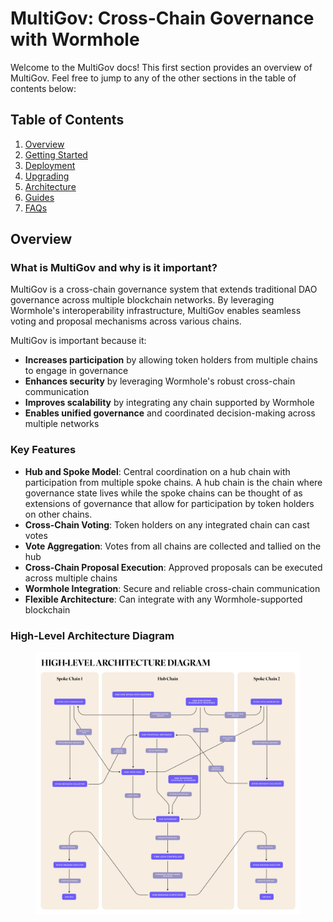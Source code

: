 # MultiGov: Cross-Chain Governance with Wormhole

Welcome to the MultiGov docs! This first section provides an overview of MultiGov. Feel free to jump to any of the other sections in the table of contents below:

## Table of Contents
1. [Overview](#Overview)
2. [Getting Started](./getting-started.md)
3. [Deployment](./deployment/README.md)
4. [Upgrading](./upgrading.md)
5. [Architecture](./architecture.md)
6. [Guides](./guides.md)
7. [FAQs](./faqs.md)

## Overview

### What is MultiGov and why is it important?

MultiGov is a cross-chain governance system that extends traditional DAO governance across multiple blockchain networks. By leveraging Wormhole's interoperability infrastructure, MultiGov enables seamless voting and proposal mechanisms across various chains.

MultiGov is important because it:
- **Increases participation** by allowing token holders from multiple chains to engage in governance
- **Enhances security** by leveraging Wormhole's robust cross-chain communication
- **Improves scalability** by integrating any chain supported by Wormhole
- **Enables unified governance** and coordinated decision-making across multiple networks

### Key Features

- **Hub and Spoke Model**: Central coordination on a hub chain with participation from multiple spoke chains. A hub chain is the chain where governance state lives while the spoke chains can be thought of as extensions of governance that allow for participation by token holders on other chains.
- **Cross-Chain Voting**: Token holders on any integrated chain can cast votes
- **Vote Aggregation**: Votes from all chains are collected and tallied on the hub
- **Cross-Chain Proposal Execution**: Approved proposals can be executed across multiple chains
- **Wormhole Integration**: Secure and reliable cross-chain communication
- **Flexible Architecture**: Can integrate with any Wormhole-supported blockchain

### High-Level Architecture Diagram

<figure><img src="../.gitbook/assets/multigov-high-level.svg" alt=""><figcaption></figcaption></figure>